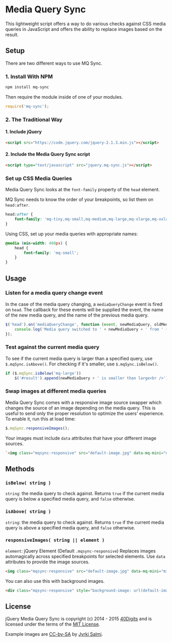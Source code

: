 # Media Query Sync

This lightweight script offers a way to do various checks against CSS media queries in JavaScript and offers the ability to replace images based on the result.


## Setup

There are two different ways to use MQ Sync.

### 1. Install With NPM
```bash
npm install mq-sync
```
Then require the module inside of one of your modules.
```javascript
require('mq-sync');
```

### 2. The Traditional Way

#### 1. Include jQuery

```html
<script src="https://code.jquery.com/jquery-2.1.3.min.js"></script>
```

#### 2. Include the Media Query Sync script

```html
<script type="text/javascript" src="jquery.mq-sync.js"></script>
```


### Set up CSS Media Queries
Media Query Sync looks at the `font-family` property of the `head` element.

MQ Sync needs to know the order of your breakpoints, so list them on `head:after`.
```css
head:after {
	font-family: 'mq-tiny,mq-small,mq-medium,mq-large,mq-xlarge,mq-xxlarge';
}
```

Using CSS, set up your media queries with appropriate names:
```css
@media (min-width: 480px) {
	head {
		font-family: 'mq-small';
	}
}
```


## Usage

### Listen for a media query change event
In the case of the media query changing, a `mediaQueryChange` event is fired on `head`.  The callback for these events will be supplied the event, the name of the new media query, and the name of the previous media query.

```javascript
$('head').on('mediaQueryChange', function (event, newMediaQuery, oldMediaQuery) {
	console.log('Media query switched to ' + newMediaQuery + ' from ' + oldMediaQuery);
});
```

### Test against the current media query
To see if the current media query is larger than a specified query, use `$.mqSync.isAbove()`.  For checking if it's smaller, use `$.mqSync.isBelow()`.
```javascript
if ($.mqSync.isBelow('mq-large'))
	$('#result').append(newMediaQuery + ' is smaller than large<br />');
```

### Swap images at different media queries
Media Query Sync comes with a responsive image source swapper which changes the source of an image depending on the media query.  This is useful to send only the proper resolution to optimize the users' experience.  To enable it, run this at load time:

```javascript
$.mqSync.responsiveImages();
```

Your images must include `data` attributes that have your different image sources.
```html
`<img class="mqsync-responsive" src="default-image.jpg" data-mq-mini="mini-image-src.jpg" data-mq-large="large-image-src.jpg" />`
```


## Methods

### ```isBelow( string )```
`string`: the media query to check against.
Returns `true` if the current media query is below a specified media query, and `false` otherwise.

### ```isAbove( string )```
`string`: the media query to check against.
Returns `true` if the current media query is above a specified media query, and `false` otherwise.

### ```responsiveImages( string || element )```
`element`: jQuery Element (Default `.mqsync-responsive`)
Replaces images automagically across specified breakpoints for selected elements. Use `data` attributes to provide the image sources.
```html
<img class="mqsync-responsive" src="default-image.jpg" data-mq-mini="mini-image-src.jpg" data-mq-large="large-image-src.jpg" />
```

You can also use this with background images.
```html
<div class="mqsync-responsive" style="background-image: url(default-image.jpg)" data-mq-mini="mini-image-src.jpg" data-mq-large="large-image-src.jpg"></div>
```


## License
jQuery Media Query Sync is copyright (c) 2014 - 2015 [40Digits](http://www.40digits.com) and is licensed under the terms of the [MIT License](http://opensource.org/licenses/MIT).

Example images are [CC-by-SA](https://creativecommons.org/licenses/by-sa/2.0/) by [Jyrki Salmi](https://www.flickr.com/photos/salman2000/9321259912/).
